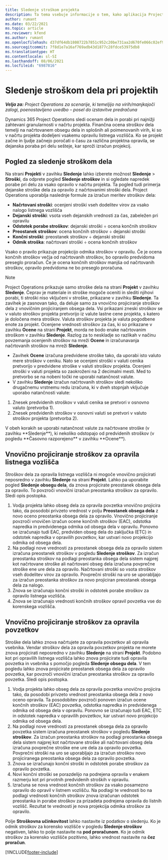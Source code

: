 ```yaml
---
title: Sledenje stroškom projekta
description: Ta tema vsebuje informacije o tem, kako aplikacija Project Operations spremlja napredek glede na stroške in porabo pri projektu.
author: rumant
ms.date: 03/22/2021
ms.topic: article
ms.reviewer: kfend
ms.author: rumant
ms.openlocfilehash: d37df64db1808722b7851c952c20be731aa2d670fe066c02ef90386712487407
ms.sourcegitcommit: 7f8d1e7a16af769adb43d1877c28fdce53975db8
ms.translationtype: HT
ms.contentlocale: sl-SI
ms.lasthandoff: 08/06/2021
ms.locfileid: "6987816"
---
```

# <a name="labor-cost-tracking-on-projects"></a>Sledenje stroškom dela pri projektih

_**Velja za:** Project Operations za scenarije, ki temeljijo na virih/manjkajoči zalogi, poenostavljeno uvedbo – posel do izstavitve predračuna_

Dynamics 365 Project Operations sledi ocenam dela in porabi pri najnižji zahtevani granularnosti v načrtu projekta. Finančna ocena stroškov dela temelji na načrtovanem obsegu dela in splošnih ali poimenovanih virih, ki so v načrtu projekta dodeljeni vsakemu opravilu listnega vozlišča. Ko se projekt začne in ljudje začnejo poročati o času za različna projektna opravila, se dejanska poraba pri delu sešteje, kar sproži izračun projekcij.

## <a name="labor-cost-tracking-view"></a>Pogled za sledenje stroškom dela

Na strani **Projekti** v zavihku **Sledenje** lahko izberete možnost **Sledenje** > **Stroški**, da odprete pogled **Sledenje stroškov** in si ogledate napredek porabe pri delu za vsako opravilo v načrtu projekta. Ta pogled tudi primerja dejanske stroške dela za opravilo z načrtovanimi stroški dela. Project Operations uporablja naslednje formule za izračun meritev stroškov dela:

- **Načrtovani stroški**: ocenjeni stroški vseh dodelitev virov za vsako nalogo listnega vozlišča
- **Dejanski stroški**: vsota vseh dejanskih vrednosti za čas, zabeležen pri opravilu
- **Odstotek porabe stroškov**: dejanski stroški ÷ ocena končnih stroškov
- **Preostanek stroškov**: ocena končnih stroškov ÷ dejanski stroški
- **Končni stroški**: preostanek stroškov ÷ dejanski stroški
- **Odmik stroška**: načrtovani stroški ÷ ocena končnih stroškov

Vsako o pravilo prikazuje projekcijo odmika stroškov v opravilu. Če je ocena končnih stroškov večja od načrtovanih stroškov, bo opravilo predvidoma preseglo proračun. Če je ocena končnih stroškov manjša od načrtovanih stroškov, opravilo predvidoma ne bo preseglo proračuna.

>[!NOTE]
> Project Operations prikazuje samo stroške dela na strani **Projekt** v zavihku **Sledenje**. Čeprav je materiale in stroške mogoče oceniti in slediti njihovi porabi, ti stroški niso vključeni v stroške, prikazane v zavihku **Sledenje**. Ta zavihek je zasnovan tako, da deluje samo za vnovično projiciranje stroškov dela z vnovičnim projiciranjem obsega dela.
Vsi prikazani zneski stroškov se v valuto stroškov projekta pretvorijo iz valute lastne cene projekta, s katero je določena mera stroškov. Valuta stroškov projekta je valuta pogodbene enote za projekt. Ocenjene vrednosti stroškov za čas, ki so prikazane v zavihku **Ocene** na strani **Projekt**, morda ne bodo enake načrtovanim stroškom v zavihku **Sledenje**. Razlog za to neskladje so razlikah v načinu povzemanja ocenjenih stroškov na mreži **Ocene** in izračunavanja načrtovanih stroškov na mreži **Sledenje**. 
>
> - Zavihek **Ocene** izračuna predvidene stroške tako, da uporabi isto valuto mere stroškov v ceniku. Nato se ocenjeni stroški v valuti cenika pretvorijo v predvidene stroške v valuti stroškov projekta. Ocenjeni stroški v valuti projekta so zaokroženi na 2 decimalni mesti. Med to pretvorbo se na nobeni točki ne uporabi natančnost valute. 
> - V zavihku **Sledenje** izračun načrtovanih stroškov sledi nekoliko drugačnemu vrstnemu redu izračuna, ki v dveh stopnjah vključuje uporabo natančnosti valute: 
   ><ol>
   ><li>Znesek predvidenih stroškov v valuti cenika se pretvori v osnovno valuto (pretvorba 1).</li>
   ><li>Znesek predvidenih stroškov v osnovni valuti se pretvori v valuto stroškov projekta (pretvorba 2). </li>
   ></ol>
   >V obeh korakih se uporabi natančnost valute za načrtovane stroške (v zavihku **Sledenje**), ki nekoliko odstopajo od predvidenih stroškov (v pogledu **Časovno razporejeno** v zavihku **Ocene**). 
   
## <a name="reprojecting-costs-on-leaf-node-tasks"></a>Vnovično projiciranje stroškov za opravila listnega vozlišča

Stroškov dela za opravila listnega vozlišča ni mogoče vnovično projicirati neposredno v zavihku **Sledenje** na strani **Projekt**. Lahko pa uporabite pogled **Sledenje obsegu dela**, da znova projicirate preostanek obsega dela za opravilo. To povzroči vnovični izračun preostanka stroškov za opravilo. Sledi opis postopka.

1. Vodja projekta lahko obseg dela za opravila povzetka vnovično projicira tako, da posodobi privzeto vrednost v polju **Preostanek obsega dela** z novo oceno preostanka obsega dela za opravilo. Vnovično projiciranje povzroči vnovičen izračun ocene končnih stroškov (EAC), odstotka napredka in predvidenega odmika od obsega dela v opravilu. Ponovno se izračunajo tudi EAC, predviden obseg dela do zaključka (ETC) in odstotek napredka v opravilih povzetkov, kar ustvari novo projekcijo odmika od obsega dela.
2. Na podlagi nove vrednosti za preostanek obsega dela za opravilo sistem izračuna preostanek stroškov v pogledu **Sledenje stroškov**. Za izračun preostanka stroškov na podlagi preostanka obsega dela sistem najprej kot načrtovane stroške ali načrtovani obseg dela izračuna povprečne stroške ene ure dela za opravilo. Načrtovani stroški so vsota stroškov vseh dodelitev virov za opravilo. Povprečni stroški na uro se uporabljajo za izračun preostanka stroškov za novo projiciran preostanek obsega dela za nalogo.
3. Znova se izračunajo končni stroški in odstotek porabe stroškov za opravilo listnega vozlišča.
4. Znova se izračunajo vrednosti končnih stroškov opravil povzetka vse do korenskega vozlišča.

## <a name="reprojecting-costs-on-summary-tasks"></a>Vnovično projiciranje stroškov za opravila povzetkov

Stroške dela lahko znova načrtujete za opravila povzetkov ali opravila vsebnika. Vendar stroškov dela za opravila povzetkov projekta ne morete znova projicirati neposredno v zavihku **Sledenje** na strani **Projekt**. Podobno kot pri opravilih listnega vozlišča lahko znova projicirate tudi opravila povzetka in vsebnika s pomočjo pogleda **Sledenje obsegu dela**. V tem pogledu lahko znova projicirate preostanek obsega dela za opravilo povzetka, kar povzroči vnovični izračun preostanka stroškov za opravilo povzetka. Sledi opis postopka.

1. Vodja projekta lahko obseg dela za opravila povzetka vnovično projicira tako, da posodobi privzeto vrednost preostanka obsega dela z novo oceno opravila. Ta posodobitev povzroči ponoven izračun ocene končnih stroškov (EAC) povzetka, odstotka napredka in predvidenega odmika od obsega dela v opravilu. Ponovno se izračunajo tudi EAC, ETC in odstotek napredka v opravilih povzetkov, kar ustvari novo projekcijo odmika od obsega dela.
2. Na podlagi nove vrednosti za preostanek obsega dela za opravilo povzetka sistem izračuna preostanek stroškov v pogledu **Sledenje stroškov**. Za izračun preostanka stroškov na podlagi preostanka obsega dela sistem najprej kot načrtovane stroške ali načrtovani obseg dela izračuna povprečne stroške ene ure dela za opravilo povzetka. Povprečni stroški na uro se uporabljajo za izračun stroškov novo projiciranega preostanka obsega dela za opravilo povzetka.
3. Znova se izračunajo končni stroški in odstotek porabe stroškov za opravilo povzetka.
4. Novi končni stroški se porazdelijo na podrejena opravila v enakem razmerju kot pri prvotnih predvidenih stroških v opravilu.
5. Izračuna se nova vrednost končnih stroškov za vsako posamezno opravilo do opravil v listnem vozlišču. Na podlagi te vrednosti bo na podlagi vrednosti končnih stroškov znova izračunan odstotek preostanka in porabe stroškov za prizadeta podrejena opravila do listnih vozlišč. Rezultat te vrednosti je nova projekcija odmika stroškov za opravilo. 


Polje **Stroškovna učinkovitost** lahko nastavite iz podatkov o sledenju. Ko je odmik stroškov za korensko vozlišče v pogledu **Sledenje stroškov** negativen, lahko to polje nastavite na **pod proračunom**. Ko je odmik stroškov za korensko vozlišče pozitivno, lahko vrednost nastavite na **čez proračun**.


[!INCLUDE[footer-include](../includes/footer-banner.md)]
